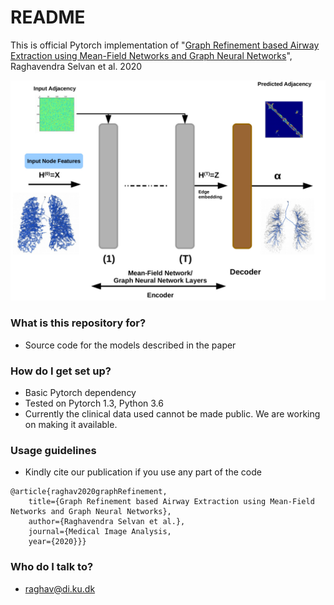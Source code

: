 # README #

This is official Pytorch implementation of 
"[Graph Refinement based Airway Extraction using Mean-Field Networks and Graph Neural Networks](https://arxiv.org/abs/1811.08674)", Raghavendra Selvan et al. 2020

![lotenet](graphRefine.png)
### What is this repository for? ###

* Source code for the models described in the paper

### How do I get set up? ###

* Basic Pytorch dependency
* Tested on Pytorch 1.3, Python 3.6 
* Currently the clinical data used cannot be made public. We are working on making it available. 

### Usage guidelines ###

* Kindly cite our publication if you use any part of the code
```
@article{raghav2020graphRefinement,
 	title={Graph Refinement based Airway Extraction using Mean-Field Networks and Graph Neural Networks},
	author={Raghavendra Selvan et al.},
 	journal={Medical Image Analysis,
	year={2020}}}
```

### Who do I talk to? ###

* raghav@di.ku.dk



